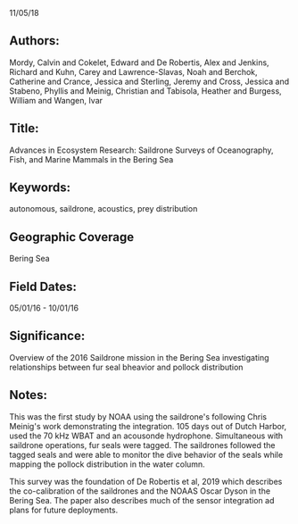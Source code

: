 11/05/18
## Authors:
Mordy, Calvin and Cokelet, Edward and De Robertis, Alex and Jenkins, Richard and Kuhn, Carey and Lawrence-Slavas, Noah and Berchok, Catherine and Crance, Jessica and Sterling, Jeremy and Cross, Jessica and Stabeno, Phyllis and Meinig, Christian and Tabisola, Heather and Burgess, William and Wangen, Ivar
## Title:
Advances in Ecosystem Research: Saildrone Surveys of Oceanography, Fish, and Marine Mammals in the Bering Sea
## Keywords:
autonomous, saildrone, acoustics, prey distribution
## Geographic Coverage
Bering Sea
## Field Dates:
05/01/16 - 10/01/16
## Significance:
Overview of the 2016 Saildrone mission in the Bering Sea investigating relationships between fur seal bheavior and pollock distribution

## Notes:
This was the first study by NOAA using the saildrone's following Chris Meinig's work demonstrating the integration.  105 days out of Dutch Harbor, used the 70 kHz WBAT and an acousonde hydrophone.  Simultaneous with saildrone operations, fur seals were tagged.  The saildrones followed the tagged seals and were able to monitor the dive behavior of the seals while mapping the pollock distribution in the water column.

This survey was the foundation of De Robertis et al, 2019 which describes the co-calibration of the saildrones and the NOAAS Oscar Dyson in the Bering Sea.  The paper also describes much of the sensor integration ad plans for future deployments.

